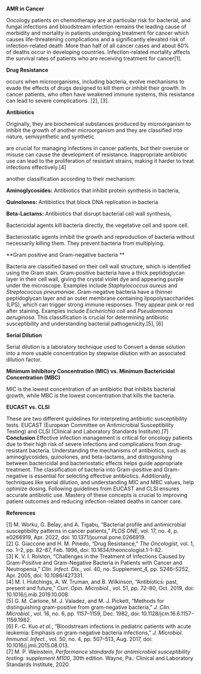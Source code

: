 **AMR in Cancer**

Oncology patients on chemotherapy are at particular risk for bacterial, and fungal infections and bloodstream infection remains the leading cause of morbidity and mortality in patients undergoing treatment for cancer which causes life-threatening complications and a significantly elevated risk of infection-related death .More than half of all cancer cases and about 60% of deaths occur in developing countries. Infection-related mortality affects the survival rates of patients who are receiving treatment for cancer\[1\].

**Drug Resistance** 

occurs when microorganisms, including bacteria, evolve mechanisms to evade the effects of drugs designed to kill them or inhibit their growth. In cancer patients, who often have weakened immune systems, this resistance can lead to severe complications. \[2\], \[3\].

**Antibiotics** 

Originally, they are biochemical substances produced by microorganism to inhibit the growth of another microorganism and they are classified into nature, semisynthetic and synthetic 

are crucial for managing infections in cancer patients, but their overuse or misuse can cause the development of resistance. Inappropriate antibiotic use can lead to the proliferation of resistant strains, making it harder to treat infections effectively.\[4\]

another classification according to their mechanism:

**Aminoglycosides:** Antibiotics that inhibit protein synthesis in bacteria, 

**Quinolones:** Antibiotics that block DNA replication in bacteria

**Beta-Lactams:** Antibiotics that disrupt bacterial cell wall synthesis, 

Bactericidal agents kill bacteria directly, the vegetative cell and spore cell.

Bacteriostatic agents inhibit the growth and reproduction of bacteria without necessarily killing them. They prevent bacteria from multiplying.

**Gram positive and Gram-negative bacteria **

Bacteria are classified based on their cell wall structure, which is identified using the Gram stain. Gram-positive bacteria have a thick peptidoglycan layer in their cell wall,  giving the crystal violet dye and appearing purple under the microscope. Examples include *Staphylococcus aureus* and *Streptococcus pneumoniae*. Gram-negative bacteria have a thinner peptidoglycan layer and an outer membrane containing lipopolysaccharides (LPS), which can trigger strong immune responses. They appear pink or red after staining. Examples include *Escherichia coli* and *Pseudomonas aeruginosa*. This classification is crucial for determining antibiotic susceptibility and understanding bacterial pathogenicity.\[5\], \[6\]

**Serial Dilution**

Serial dilution is a laboratory technique used to Convert a dense solution into a more usable concentration by stepwise dilution with an associated dilution factor.

**Minimum Inhibitory Concentration (MIC) vs. Minimum Bactericidal Concentration (MBC)**

MIC is the lowest concentration of an antibiotic that inhibits bacterial growth, while MBC is the lowest concentration that kills the bacteria. 

**EUCAST vs. CLSI**

These are two different guidelines for interpreting antibiotic susceptibility tests. EUCAST (European Committee on Antimicrobial Susceptibility Testing) and CLSI (Clinical and Laboratory Standards Institute).\[7\]
**Conclusion**
Effective infection management is critical for oncology patients due to their high risk of severe infections and complications from drug-resistant bacteria. Understanding the mechanisms of antibiotics, such as aminoglycosides, quinolones, and beta-lactams, and distinguishing between bactericidal and bacteriostatic effects helps guide appropriate treatment. The classification of bacteria into Gram-positive and Gram-negative is essential for selecting effective antibiotics. Additionally, techniques like serial dilution, and understanding MIC and MBC values, help optimize dosing. Following guidelines from EUCAST and CLSI ensures accurate antibiotic use. Mastery of these concepts is crucial to improving patient outcomes and reducing infection-related deaths in cancer care.

**References** 

\[1\]	M. Worku, G. Belay, and A. Tigabu, “Bacterial profile and antimicrobial susceptibility patterns in cancer patients,” *PLOS ONE*, vol. 17, no. 4, p. e0266919, Apr. 2022, doi: 10.1371/journal.pone.0266919.  
\[2\]	G. Giaccone and H. M. Pinedo, “Drug Resistance,” *The Oncologist*, vol. 1, no. 1–2, pp. 82–87, Feb. 1996, doi: 10.1634/theoncologist.1-1-82.  
\[3\]	K. V. I. Rolston, “Challenges in the Treatment of Infections Caused by Gram-Positive and Gram-Negative Bacteria in Patients with Cancer and Neutropenia,” *Clin. Infect. Dis.*, vol. 40, no. Supplement\_4, pp. S246–S252, Apr. 2005, doi: 10.1086/427331.  
\[4\]	M. I. Hutchings, A. W. Truman, and B. Wilkinson, “Antibiotics: past, present and future,” *Curr. Opin. Microbiol.*, vol. 51, pp. 72–80, Oct. 2019, doi: 10.1016/j.mib.2019.10.008.  
\[5\]	G. M. Carlone, M. J. Valadez, and M. J. Pickett, “Methods for distinguishing gram-positive from gram-negative bacteria,” *J. Clin. Microbiol.*, vol. 16, no. 6, pp. 1157–1159, Dec. 1982, doi: 10.1128/jcm.16.6.1157-1159.1982.  
\[6\]	F.-C. Kuo *et al.*, “Bloodstream infections in pediatric patients with acute leukemia: Emphasis on gram-negative bacteria infections,” *J. Microbiol. Immunol. Infect.*, vol. 50, no. 4, pp. 507–513, Aug. 2017, doi: 10.1016/j.jmii.2015.08.013.  
\[7\]	M. P. Weinstein, *Performance standards for antimicrobial susceptibility testing: supplement M100*, 30th edition. Wayne, Pa.: Clinical and Laboratory Standards Institute, 2020\.

